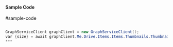 #### Sample Code
#sample-code 

```C#

GraphServiceClient graphClient = new GraphServiceClient();
var {size} = await graphClient.Me.Drive.Items.Items.Thumbnails.Thumbnails.{size}.Request().GetAsync();
*** 

```